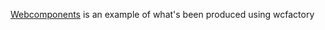 <p><a href="https://github.com/haxtheweb/webcomponents">Webcomponents</a> is an example of what's been produced using wcfactory</p>
